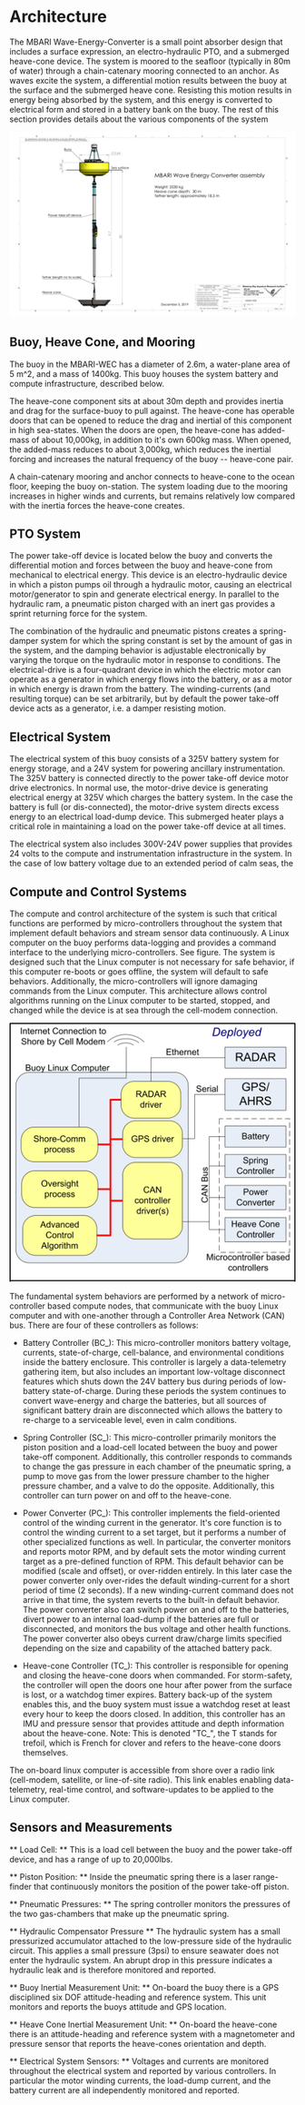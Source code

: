 # Architecture

The MBARI Wave-Energy-Converter is a small point absorber design that includes a surface expression, an electro-hydraulic PTO, and a submerged heave-cone device.  The system is moored to the seafloor (typically in 80m of water) through a chain-catenary mooring connected to an anchor.  As waves excite the system, a differential motion results between the buoy at the surface and the submerged heave cone.  Resisting this motion results in energy being absorbed by the system, and this energy is converted to electrical form and stored in a battery bank on the buoy. The rest of this section provides details about the various components of the system

![some description](media/MBARI_WEC_Assembly_12-5-2019-1.png)

## Buoy, Heave Cone, and Mooring
The buoy in the MBARI-WEC has a diameter of 2.6m, a water-plane area of 5 m^2, and a mass of 1400kg.  This buoy houses the system battery and compute infrastructure, described below.

The heave-cone component sits at about 30m depth and provides inertia and drag for the surface-buoy to pull against.  The heave-cone has operable doors that can be opened to reduce the drag and inertial of this component in high sea-states.  When the doors are open, the heave-cone has added-mass of about 10,000kg, in addition to it's own 600kg mass.  When opened, the added-mass reduces to about 3,000kg, which reduces the inertial forcing and increases the natural frequency of the buoy -- heave-cone pair.

A chain-catenary mooring and anchor connects to heave-cone to the ocean floor, keeping the buoy on-station.  The system loading due to the mooring increases in higher winds and currents, but remains relatively low compared with the inertia forces the heave-cone creates.

## PTO System
The power take-off device is located below the buoy and converts the differential motion and forces between the buoy and heave-cone from mechanical to electrical energy.  This device is an electro-hydraulic device in which a piston pumps oil through a hydraulic motor, causing an electrical motor/generator to spin and generate electrical energy.  In parallel to the hydraulic ram, a pneumatic piston charged with an inert gas provides a sprint returning force for the system. 

 The combination of the hydraulic and pneumatic pistons creates a spring-damper system for which the spring constant is set by the amount of gas in the system, and the damping behavior is adjustable electronically by varying the torque on the hydraulic motor in response to conditions.  The electrical-drive is a four-quadrant device in which the electric motor can operate as a generator in which energy flows into the battery, or as a motor in which energy is drawn from the battery.  The winding-currents (and resulting torque) can be set arbitrarily, but by default the power take-off device acts as a generator, i.e. a damper resisting motion.

## Electrical System
The electrical system of this buoy consists of a 325V battery system for energy storage, and a 24V system for powering ancillary instrumentation.  The 325V battery is connected directly to the power take-off device motor drive electronics.  In normal use, the motor-drive device is generating electrical energy at 325V which charges the battery system.  In the case the battery is full (or dis-connected), the motor-drive system directs excess energy to an electrical load-dump device.  This submerged heater plays a critical role in maintaining a load on the power take-off device at all times.  

The electrical system also includes 300V-24V power supplies that provides 24 volts to the compute and instrumentation infrastructure in the system.  In the case of low battery voltage due to an extended period of calm seas, the 

## Compute and Control Systems
The compute and control architecture of the system is such that critical functions are performed by micro-controllers throughout the system that implement default behaviors and stream sensor data continuously.  A Linux computer on the buoy performs data-logging and provides a command interface to the underlying micro-controllers. See figure. The system is designed such that the Linux computer is not necessary for safe behavior, if this computer re-boots or goes offline, the system will default to safe behaviors.  Additionally, the micro-controllers will ignore damaging commands from the Linux computer.  This architecture allows control algorithms running on the Linux computer to be started, stopped, and changed while the device is at sea through the cell-modem connection.  

![some description](media/SoftwareArchitectureDiagramV2aDeployed.png)

The fundamental system behaviors are performed by a network of micro-controller based compute nodes, that communicate with the buoy Linux computer and with one-another through a Controller Area Network (CAN) bus.  There are four of these controllers as follows:

- Battery Controller (BC_):  This micro-controller monitors battery voltage, currents, state-of-charge, cell-balance, and environmental conditions inside the battery enclosure.  This controller is largely a data-telemetry gathering item, but also includes an important low-voltage disconnect features which shuts down the 24V battery bus during periods of low-battery state-of-charge.  During these periods the system continues to convert wave-energy and charge the batteries, but all sources of significant battery drain are disconnected which allows the battery to re-charge to a serviceable level, even in calm conditions.

- Spring Controller (SC_): This micro-controller primarily monitors the piston position and a load-cell located between the buoy and power take-off component.  Additionally, this controller responds to commands to change the gas pressure in each chamber of the pneumatic spring, a pump to move gas from the lower pressure chamber to the higher pressure chamber, and a valve to do the opposite.  Additionally, this controller can turn power on and off to the heave-cone.

- Power Converter (PC_):  This controller implements the field-oriented control of the winding current in the generator.  It's core function is to control the winding current to a set target, but it performs a number of other specialized functions as well.  In particular, the converter monitors and reports motor RPM, and by default sets the motor winding current target as a pre-defined function of RPM.  This default behavior can be modified (scale and offset), or over-ridden entirely.  In this later case the power converter only over-rides the default winding-current for a short period of time (2 seconds). If a new winding-current command does not arrive in that time, the system reverts to the built-in default behavior.  The power converter also can switch power on and off to the batteries, divert power to an internal load-dump if the batteries are full or disconnected, and monitors the bus voltage and other health functions.  The power converter also obeys current draw/charge limits specified depending on the size and capability of the attached battery pack.

- Heave-cone Controller (TC_):  This controller is responsible for opening and closing the heave-cone doors when commanded.  For storm-safety, the controller will open the doors one hour after power from the surface is lost, or a watchdog timer expires.  Battery back-up of the system enables this, and the buoy system must issue a watchdog reset at least every hour to keep the doors closed.  In addition, this controller has an IMU and pressure sensor that provides attitude and depth information about the heave-cone.  Note:  This is denoted "TC_", the T stands for trefoil, which is French for clover and refers to the heave-cone doors themselves.


The on-board linux computer is accessible from shore over a radio link (cell-modem, satellite, or line-of-site radio).  This link enables  enabling data-telemetry, real-time control, and software-updates to be applied to the Linux computer.


## Sensors and Measurements
** Load Cell: ** This is a load cell between the buoy and the power take-off device, and has a range of up to 20,000lbs.

** Piston Position: ** Inside the pneumatic spring there is a laser range-finder that continuously monitors the position of the power take-off piston.  

** Pneumatic Pressures: **  The spring controller monitors the pressures of the two gas-chambers that make up the pneumatic spring.

** Hydraulic Compensator Pressure **  The hydraulic system has a small pressurized accumulator attached to the low-pressure side of the hydraulic circuit. This applies a small pressure (3psi) to ensure seawater does not enter the hydraulic system.  An abrupt drop in this pressure indicates a hydraulic leak and is therefore monitored and reported.

** Buoy Inertial Measurement Unit: ** On-board the buoy there is a GPS disciplined six DOF attitude-heading and reference system.  This unit monitors and reports the buoys attitude and GPS location.

** Heave Cone Inertial Measurement Unit: **  On-board the heave-cone there is an attitude-heading and reference system with a magnetometer and pressure sensor that reports the heave-cones orientation and depth.

** Electrical System Sensors: **  Voltages and currents are monitored throughout the electrical system and reported by various controllers.  In particular the motor winding currents, the load-dump current, and the battery current are all independently monitored and reported.

